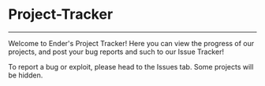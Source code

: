 # Project-Tracker
--  --
Welcome to Ender's Project Tracker!  Here you can view the progress of our projects, and post your bug reports and such to our Issue Tracker!

To report a bug or exploit, please head to the Issues tab.
Some projects will be hidden.
